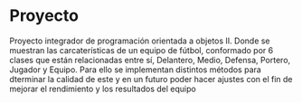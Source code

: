 # Proyecto
Proyecto integrador de programación orientada a objetos II. Donde se muestran las carcaterísticas de un equipo de fútbol, conformado por 6 clases que están relacionadas entre sí, Delantero, Medio, Defensa, Portero, Jugador y Equipo. Para ello se implementan distintos métodos para dterminar la calidad de este y en un futuro poder hacer ajustes con el fin de mejorar el rendimiento y los resultados del equipo
